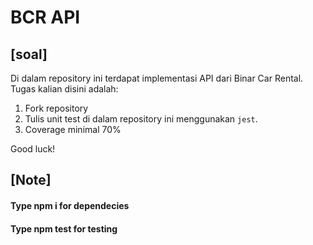 # BCR API

## [soal]

Di dalam repository ini terdapat implementasi API dari Binar Car Rental.
Tugas kalian disini adalah:

1. Fork repository
2. Tulis unit test di dalam repository ini menggunakan `jest`.
3. Coverage minimal 70%

Good luck!

## [Note]

#### Type npm i for dependecies

#### Type npm test for testing
